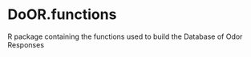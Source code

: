 DoOR.functions
==============

R package containing the functions used to build the Database of Odor Responses
